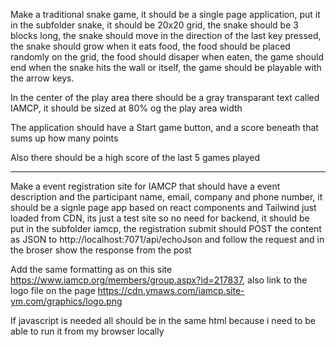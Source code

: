 Make a traditional snake game, it should be a single page application, put it in the subfolder snake, it should be 20x20 grid, the snake should be 3 blocks long, the snake should move in the direction of the last key pressed, the snake should grow when it eats food, the food should be placed randomly on the grid, the food should disaper when eaten, the game should end when the snake hits the wall or itself, the game should be playable with the arrow keys.

In the center of the play area there should be a gray transparant text called IAMCP, it should be sized at 80% og the play area width

The application should have a Start game button, and a score beneath that sums up how many points

Also there should be a high score of the last 5 games played

-------

Make a event registration site for IAMCP that should have a event description and the participant name, email, company and phone number, it should be a signle page app based on react components and Tailwind just loaded from CDN, its just a test site so no need for backend, it should be put in the subfolder iamcp, the registration submit should POST the content as JSON to http://localhost:7071/api/echoJson and follow the request and in the broser show the response from the post

Add the same formatting as on this site https://www.iamcp.org/members/group.aspx?id=217837, also link to the logo file on the page https://cdn.ymaws.com/iamcp.site-ym.com/graphics/logo.png

If javascript is needed all should be in the same html because i need to be able to run it from my browser locally